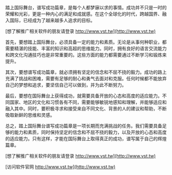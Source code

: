 踏上国际舞台，谱写成功篇章，是每个人都梦寐以求的事情。成功并不只是一时的荣耀和光彩，更是一种内心的满足和成就感。在这个全球化的时代，跨越国界、融入国际，已经成为了越来越多人追求的目标。

[想了解推广相关软件的朋友请登录 http://www.vst.tw](http://www.vst.tw)

首先，要想踏上国际舞台，必须具备一定的能力和素质。无论是从事何种职业，都需要精湛的技能、丰富的知识和高超的思维能力。同时，拥有良好的语言交流能力和跨文化沟通技巧也是非常重要的。这些方面的能力都需要通过不断学习和锻炼来提升。

其次，要想谱写成功篇章，就必须拥有坚定的信念和不屈不挠的毅力。成功的路上充满了挑战和困难，需要有足够的耐心和勇气去面对和克服。任何时候都不能放弃自己的梦想和追求，要坚信自己可以做到，并为此不断努力。

最后，要想在国际舞台上获得成功，就需要具备开放的心态和高度的适应能力。不同国家、地区的文化和习惯各有不同，需要能够敏锐地感知和理解，并能够适应和融入其中。同时，要积极寻求和接受来自不同文化、背景的人的建议和帮助，不断吸取新鲜的思维和灵感。

总之，踏上国际舞台谱写成功篇章是一项长期而充满挑战的任务。我们需要具备足够的能力和素质，同时保持坚定的信念和不屈不挠的毅力，以及开放的心态和高度的适应能力。只有这样，才能在国际舞台上取得真正的成功，谱写属于自己的辉煌篇章。

[想了解推广相关软件的朋友请登录 http://www.vst.tw](http://www.vst.tw)


[访问软件官网 http://www.vst.tw](http://www.vst.tw)
